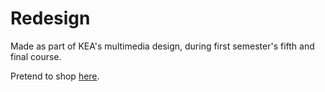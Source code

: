 # Redesign

Made as part of KEA's multimedia design, during first semester's fifth and final course.

Pretend to shop [here](https://unruffled-joliot-2ab0f8.netlify.app/).
